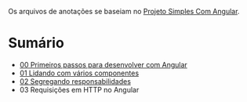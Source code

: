 Os arquivos de anotações se baseiam no [Projeto Simples Com Angular](https://github.com/DavidRufino/Projeto-Simples-Com-Angular).



# Sumário

- [00 Primeiros passos para desenvolver com Angular](https://github.com/DavidRufino/Minhas-Anotacoes-Santander-Bootcamp/blob/master/13%20Introdu%C3%A7%C3%A3o%20ao%20Angular%208/00%20Primeiros%20passos%20para%20desenvolver%20com%20Angular.md)
- [01 Lidando com vários componentes](https://github.com/DavidRufino/Minhas-Anotacoes-Santander-Bootcamp/blob/master/13%20Introdu%C3%A7%C3%A3o%20ao%20Angular%208/01%20Lidando%20com%20varios%20componentes.md)
- [02 Segregando responsabilidades](https://github.com/DavidRufino/Minhas-Anotacoes-Santander-Bootcamp/blob/master/13%20Introdu%C3%A7%C3%A3o%20ao%20Angular%208/02%20Segregando%20responsabilidades.md)
- 03 Requisições em HTTP no Angular

